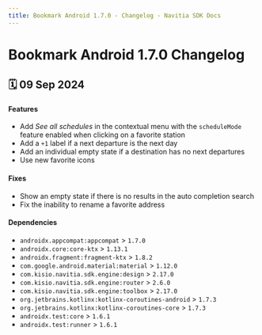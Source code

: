 ```yaml
---
title: Bookmark Android 1.7.0 - Changelog - Navitia SDK Docs
---
```


# Bookmark Android 1.7.0 Changelog

<h2>🗓 09 Sep 2024</h2>

#### Features
- Add _See all schedules_ in the contextual menu with the `scheduleMode` feature enabled when clicking on a favorite station
- Add a `+1` label if a next departure is the next day
- Add an individual empty state if a destination has no next departures
- Use new favorite icons 

#### Fixes
- Show an empty state if there is no results in the auto completion search
- Fix the inability to rename a favorite address

#### Dependencies
- `androidx.appcompat:appcompat` > `1.7.0`
- `androidx.core:core-ktx` > `1.13.1`
- `androidx.fragment:fragment-ktx` > `1.8.2`
- `com.google.android.material:material` > `1.12.0`
- `com.kisio.navitia.sdk.engine:design` > `2.17.0`
- `com.kisio.navitia.sdk.engine:router` > `2.6.0`
- `com.kisio.navitia.sdk.engine:toolbox` > `2.17.0`
- `org.jetbrains.kotlinx:kotlinx-coroutines-android` > `1.7.3`
- `org.jetbrains.kotlinx:kotlinx-coroutines-core` > `1.7.3`
- `androidx.test:core` > `1.6.1`
- `androidx.test:runner` > `1.6.1`
